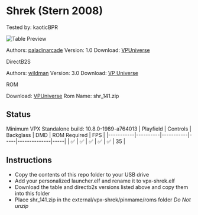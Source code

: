 # Shrek (Stern 2008)
Tested by: kaoticBPR

![Table Preview](https://vpuniverse.com/screenshots/monthly_2022_08/Shrek_Screenshot.png.45dbafb310464e6e2adc81b7aef292b5.png)

Authors: [paladinarcade](https://vpuniverse.com/profile/38767-paladinarcade/)
Version: 1.0
Download: [VPUniverse](https://vpuniverse.com/files/file/11215-shrek-stern-2008mod-10/)

DirectB2S

Authors: [wildman](https://vpuniverse.com/profile/5-wildman/)
Version: 3.0
Download: [VP Universe](https://vpuniverse.com/files/file/2423-shrekstern-2008/)

ROM

Download: [VPUniverse](https://vpuniverse.com/files/file/3310-shrek-v141/)
Rom Name: shr_141.zip

## Status 

Minimum VPX Standalone build: 10.8.0-1989-a764013
| Playfield | Controls | Backglass | DMD | ROM Required | FPS | 
|-----------|----------|-----------|-----|--------------|-----|
| :white_check_mark: | :white_check_mark: | :white_check_mark: | :white_check_mark: | :white_check_mark: | 35 |

## Instructions

- Copy the contents of this repo folder to your USB drive
- Add your personalized launcher.elf and rename it to vpx-shrek.elf
- Download the table and directb2s versions listed above and copy them into this folder
- Place shr_141.zip in the external/vpx-shrek/pinmame/roms folder *Do Not unzip*


